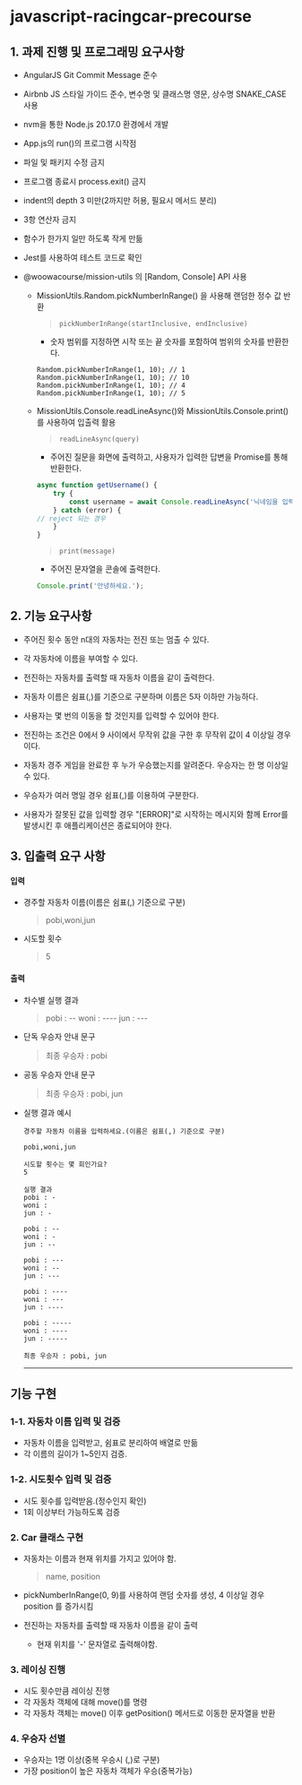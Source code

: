 # javascript-racingcar-precourse


## 1. 과제 진행 및 프로그래밍 요구사항
- AngularJS Git Commit Message 준수
- Airbnb JS 스타일 가이드 준수, 변수명 및 클래스명 영문, 상수명 SNAKE_CASE 사용
- nvm을 통한 Node.js 20.17.0 환경에서 개발 
- App.js의 run()의 프로그램 시작점
- 파일 및 패키지 수정 금지
- 프로그램 종료시 process.exit() 금지
- indent의 depth 3 미만(2까지만 허용, 필요시 메서드 분리)
- 3항 연산자 금지
- 함수가 한가지 일만 하도록 작게 만듦
- Jest를 사용하여 테스트 코드로 확인
- @woowacourse/mission-utils 의 [Random, Console] API 사용

    - MissionUtils.Random.pickNumberInRange() 을 사용해 랜덤한 정수 값 반환
        > `pickNumberInRange(startInclusive, endInclusive)`
        
        - 숫자 범위를 지정하면 시작 또는 끝 숫자를 포함하여 범위의 숫자를 반환한다.
        ```
        Random.pickNumberInRange(1, 10); // 1
        Random.pickNumberInRange(1, 10); // 10
        Random.pickNumberInRange(1, 10); // 4
        Random.pickNumberInRange(1, 10); // 5
        ```
    - MissionUtils.Console.readLineAsync()와 MissionUtils.Console.print() 를 사용하여 입출력 활용
        > `readLineAsync(query)`
        - 주어진 질문을 화면에 출력하고, 사용자가 입력한 답변을 Promise를 통해 반환한다.
        ```js
        async function getUsername() {
            try {
                const username = await Console.readLineAsync('닉네임을 입력해주세요.');
            } catch (error) {
        // reject 되는 경우
            }
        }
        ```
        > `print(message)`
        - 주어진 문자열을 콘솔에 출력한다.
        ```js
        Console.print('안녕하세요.');
        ```

## 2. 기능 요구사항
- 주어진 횟수 동안 n대의 자동차는 전진 또는 멈출 수 있다.

- 각 자동차에 이름을 부여할 수 있다. 
- 전진하는 자동차를 출력할 때 자동차 이름을 같이 출력한다.

- 자동차 이름은 쉼표(,)를 기준으로 구분하며 이름은 5자 이하만 가능하다.

- 사용자는 몇 번의 이동을 할 것인지를 입력할 수 있어야 한다.

- 전진하는 조건은 0에서 9 사이에서 무작위 값을 구한 후 무작위 값이 4 이상일 경우이다.

- 자동차 경주 게임을 완료한 후 누가 우승했는지를 알려준다. 우승자는 한 명 이상일 수 있다.

- 우승자가 여러 명일 경우 쉼표(,)를 이용하여 구분한다.

- 사용자가 잘못된 값을 입력할 경우 "[ERROR]"로 시작하는 메시지와 함께 Error를 발생시킨 후 애플리케이션은 종료되어야 한다.

## 3. 입출력 요구 사항

#### 입력
- 경주할 자동차 이름(이름은 쉼표(,) 기준으로 구분)
    >pobi,woni,jun
- 시도할 횟수
    > 5

#### 출력
- 차수별 실행 결과
    >pobi : --
    >woni : ----
    >jun : ---
- 단독 우승자 안내 문구
    >최종 우승자 : pobi
- 공동 우승자 안내 문구
    >최종 우승자 : pobi, jun
- 실행 결과 예시
    ```
    경주할 자동차 이름을 입력하세요.(이름은 쉼표(,) 기준으로 구분)

    pobi,woni,jun

    시도할 횟수는 몇 회인가요?
    5

    실행 결과
    pobi : -
    woni : 
    jun : -

    pobi : --
    woni : -
    jun : --

    pobi : ---
    woni : --
    jun : ---

    pobi : ----
    woni : ---
    jun : ----

    pobi : -----
    woni : ----
    jun : -----

    최종 우승자 : pobi, jun
    ```

    <hr>
## 기능 구현
### 1-1. 자동차 이름 입력 및 검증
- 자동차 이름을 입력받고, 쉼표로 분리하여 배열로 만듦
- 각 이름의 길이가 1~5인지 검증.

### 1-2. 시도횟수 입력 및 검증
- 시도 횟수를 입력받음.(정수인지 확인)
- 1회 이상부터 가능하도록 검증

### 2. Car 클래스 구현
- 자동차는 이름과 현재 위치를 가지고 있어야 함.
    >name, position

- pickNumberInRange(0, 9)를 사용하여 랜덤 숫자를 생성, 4 이상일 경우 position 를 증가시킴

- 전진하는 자동차를 출력할 때 자동차 이름을 같이 출력
    - 현재 위치를 '-' 문자열로 출력해야함.

### 3. 레이싱 진행
- 시도 횟수만큼 레이싱 진행
- 각 자동차 객체에 대해 move()를 명령
- 각 자동차 객체는 move() 이후 getPosition() 메서드로 이동한 문자열을 반환

### 4. 우승자 선별
- 우승자는 1명 이상(중복 우승시 (,)로 구분)
- 가장 position이 높은 자동차 객체가 우승(중복가능)